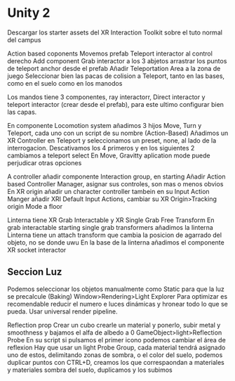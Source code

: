 # Unity 2
Descargar los starter assets del XR Interaction Toolkit sobre el tuto normal del campus

Action based coponents
Movemos prefab Teleport interactor al control derecho
Add component Grab interactor a los 3 abjetos
arrastrar los puntos de teleport anchor desde el prefab
Añadir Teleportation Area a la zona de juego
Seleccionar bien las pacas de colision a Teleport, tanto en las bases, como en el suelo como en los manodos

Los mandos tiene 3 componentes, ray interactorr, Direct interactor y teleport interactor (crear desde el prefab), para este ultimo configurar bien las capas.


En componente Locomotion system añadimos 3 hijos Move, Turn y Teleport, cada uno con un script de su nombre (Action-Based)
Añadimos un XR Controller en Teleport y seleccionamos un preset, none, al lado de la interrogacion. Descativamos los 4 primeros y en los siguientes 2 cambiamos a teleport select
En Move, Gravitty aplication mode puede perjudicar otras opciones

A controller añadir componente Interaction group, en starting 
Añadir Action based Controller Manager, asignar sus controles, son mas o menos obvios
En XR origin añadir un character controller
tambein en su Input Action Manger añadir XRI Default Input Actions, cambiar su XR Origin>Tracking origin Mode a floor

Linterna tiene XR Grab Interactable y XR Single Grab Free Transform
En grab interactable starting single grab transformers añadimos la linterna
Linterna tiene un attach transform que cambia la posicion de agarrado del objeto, no se donde uwu
En la base de la linterna añadimos el componente XR socket interactor

## Seccion Luz
Podemos seleccionar los objetos manualmente como Static para que la luz se precalcule (Baking)
Window>Rendering>Light Explorer
Para optimizar es recomendable reducir el numero e luces dinámicas y hronear todo lo que se pueda.
Usar universal render pipeline.

Reflection prop
Crear un cubo crearle un material y ponerlo, subir metal y smoothness y bajamos el alfa de albedo a 0
GameObject>light>Reflection Probe
En su script si pulsamos el primer icono podemos cambiar el área de reflexion
Hay que usar un light Probe Group, cada material tendrá asignado uno de estos, delimitando zonas de sombra, o el color del suelo, podemos duplicar puntos con CTRL+D, creamos los que correspaondan a materiales y materiales sombra del suelo, duplicamos y los subimos

